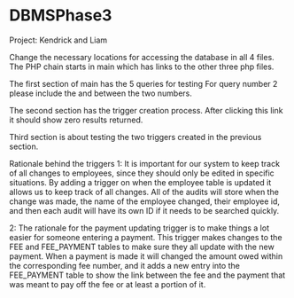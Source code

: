 # DBMSPhase3
Project: Kendrick and Liam

Change the necessary locations for accessing the database in all 4 files.
The PHP chain starts in main which has links to the other three php files.

The first section of main has the 5 queries for testing
For query number 2 please include the and between the two numbers.

The second section has the trigger creation process.  After clicking this link it should show zero results returned.

Third section is about testing the two triggers created in the previous section.

Rationale behind the triggers
1: It is important for our system to keep track of all changes to employees, since they should only be edited in specific situations. By adding a trigger on when the employee table is updated it allows us to keep track of all changes. All of the audits will store when the change was made, the name of the employee changed, their employee id, and then each audit will have its own ID if it needs to be searched quickly.

2: The rationale for the payment updating trigger is to make things a lot easier for someone entering a payment. This trigger makes changes to the FEE and FEE_PAYMENT tables to make sure they all update with the new payment. When a payment is made it will changed the amount owed within the corresponding fee number, and it adds a new entry into the FEE_PAYMENT table to show the link between the fee and the payment that was meant to pay off the fee or at least a portion of it.
